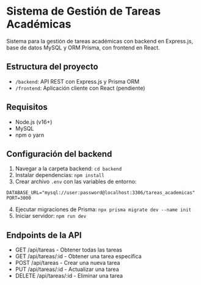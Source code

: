 # Sistema de Gestión de Tareas Académicas

Sistema para la gestión de tareas académicas con backend en Express.js, base de datos MySQL y ORM Prisma, con frontend en React.

## Estructura del proyecto

- `/backend`: API REST con Express.js y Prisma ORM
- `/frontend`: Aplicación cliente con React (pendiente)

## Requisitos

- Node.js (v16+)
- MySQL
- npm o yarn

## Configuración del backend

1. Navegar a la carpeta backend: `cd backend`
2. Instalar dependencias: `npm install`
3. Crear archivo `.env` con las variables de entorno:
```
DATABASE_URL="mysql://user:password@localhost:3306/tareas_academicas"
PORT=3000
```
4. Ejecutar migraciones de Prisma: `npx prisma migrate dev --name init`
5. Iniciar servidor: `npm run dev`

## Endpoints de la API

- GET /api/tareas - Obtener todas las tareas
- GET /api/tareas/:id - Obtener una tarea específica
- POST /api/tareas - Crear una nueva tarea
- PUT /api/tareas/:id - Actualizar una tarea
- DELETE /api/tareas/:id - Eliminar una tarea
